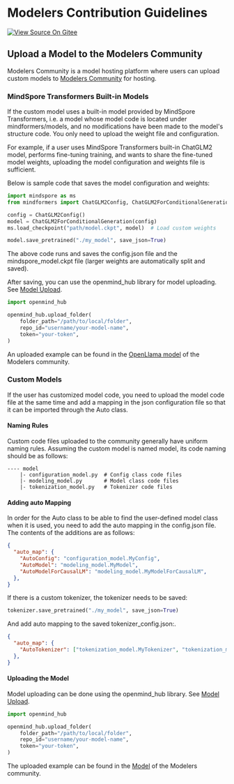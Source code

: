 # Modelers Contribution Guidelines

[![View Source On Gitee](https://mindspore-website.obs.cn-north-4.myhuaweicloud.com/website-images/r2.6.0rc1/resource/_static/logo_source_en.svg)](https://gitee.com/mindspore/docs/blob/r2.6.0rc1/docs/mindformers/docs/source_en/faq/modelers_contribution.md)

## Upload a Model to the Modelers Community

Modelers Community is a model hosting platform where users can upload custom models to [Modelers Community](https://modelers.cn/) for hosting.

### MindSpore Transformers Built-in Models

If the custom model uses a built-in model provided by MindSpore Transformers, i.e. a model whose model code is located under mindformers/models, and no modifications have been made to the model's structure code. You only need to upload the weight file and configuration.

For example, if a user uses MindSpore Transformers built-in ChatGLM2 model, performs fine-tuning training, and wants to share the fine-tuned model weights, uploading the model configuration and weights file is sufficient.

Below is sample code that saves the model configuration and weights:

```python
import mindspore as ms
from mindformers import ChatGLM2Config, ChatGLM2ForConditionalGeneration

config = ChatGLM2Config()
model = ChatGLM2ForConditionalGeneration(config)
ms.load_checkpoint("path/model.ckpt", model)  # Load custom weights

model.save_pretrained("./my_model", save_json=True)
```

The above code runs and saves the config.json file and the mindspore_model.ckpt file (larger weights are automatically split and saved).

After saving, you can use the openmind_hub library for model uploading. See [Model Upload](https://modelers.cn/docs/zh/best-practices/community_contribution/model_contribution.html#%E4%BD%BF%E7%94%A8openmind-hub-client%E4%B8%8A%E4%BC%A0%E6%A8%A1%E5%9E%8B).

```python
import openmind_hub

openmind_hub.upload_folder(
    folder_path="/path/to/local/folder",
    repo_id="username/your-model-name",
    token="your-token",
)
```

An uploaded example can be found in the [OpenLlama model](https://modelers.cn/models/MindSpore-Lab/llama_7b/tree/main) of the Modelers community.

### Custom Models

If the user has customized model code, you need to upload the model code file at the same time and add a mapping in the json configuration file so that it can be imported through the Auto class.

#### Naming Rules

Custom code files uploaded to the community generally have uniform naming rules. Assuming the custom model is named model, its code naming should be as follows:

```text
---- model
    |- configuration_model.py  # Config class code files
    |- modeling_model.py       # Model class code files
    |- tokenization_model.py   # Tokenizer code files
```

#### Adding auto Mapping

In order for the Auto class to be able to find the user-defined model class when it is used, you need to add the auto mapping in the config.json file. The contents of the additions are as follows:

```json
{
  "auto_map": {
    "AutoConfig": "configuration_model.MyConfig",
    "AutoModel": "modeling_model.MyModel",
    "AutoModelForCausalLM": "modeling_model.MyModelForCausalLM",
  },
}
```

If there is a custom tokenizer, the tokenizer needs to be saved:

```python
tokenizer.save_pretrained("./my_model", save_json=True)
```

And add auto mapping to the saved tokenizer_config.json:.

```json
{
  "auto_map": {
    "AutoTokenizer": ["tokenization_model.MyTokenizer", "tokenization_model.MyFastTokenizer"]
  },
}
```

#### Uploading the Model

Model uploading can be done using the openmind_hub library. See [Model Upload](https://modelers.cn/docs/zh/best-practices/community_contribution/model_contribution.html#%E4%BD%BF%E7%94%A8openmind-hub-client%E4%B8%8A%E4%BC%A0%E6%A8%A1%E5%9E%8B).

```python
import openmind_hub

openmind_hub.upload_folder(
    folder_path="/path/to/local/folder",
    repo_id="username/your-model-name",
    token="your-token",
)
```

The uploaded example can be found in the [Model](https://modelers.cn/models/MindSpore-Lab/internlm2-7b/tree/main) of the Modelers community.